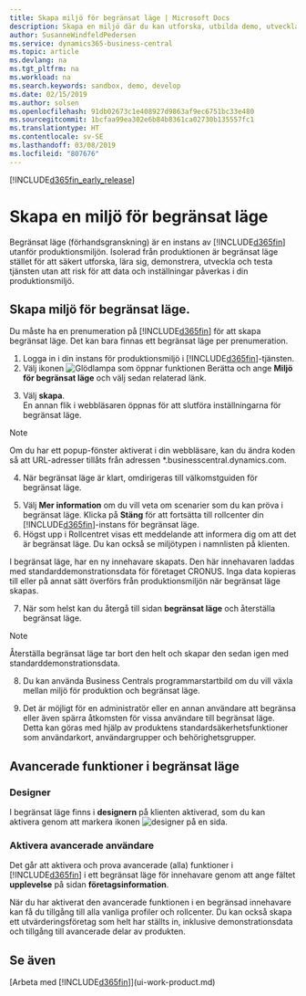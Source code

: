 ```yaml
---
title: Skapa miljö för begränsat läge | Microsoft Docs
description: Skapa en miljö där du kan utforska, utbilda demo, utveckla och prova.
author: SusanneWindfeldPedersen
ms.service: dynamics365-business-central
ms.topic: article
ms.devlang: na
ms.tgt_pltfrm: na
ms.workload: na
ms.search.keywords: sandbox, demo, develop
ms.date: 02/15/2019
ms.author: solsen
ms.openlocfilehash: 91db02673c1e408927d9863af9ec6751bc33e480
ms.sourcegitcommit: 1bcfaa99ea302e6b84b8361ca02730b135557fc1
ms.translationtype: HT
ms.contentlocale: sv-SE
ms.lasthandoff: 03/08/2019
ms.locfileid: "807676"
---
```

[!INCLUDE[d365fin_early_release](includes/d365fin_early_release.md.md)]

# <a name="creating-a-sandbox-environment"></a>Skapa en miljö för begränsat läge
Begränsat läge (förhandsgranskning) är en instans av [!INCLUDE[d365fin](includes/d365fin_md.md)] utanför produktionsmiljön. Isolerad från produktionen är begränsat läge stället för att säkert utforska, lära sig, demonstrera, utveckla och testa tjänsten utan att risk för att data och inställningar påverkas i din produktionsmiljö.

## <a name="to-create-a-sandbox-environment"></a>Skapa miljö för begränsat läge.
Du måste ha en prenumeration på [!INCLUDE[d365fin](includes/d365fin_md.md)] för att skapa begränsat läge. Det kan bara finnas ett begränsat läge per prenumeration.

1. Logga in i din instans för produktionsmiljö i [!INCLUDE[d365fin](includes/d365fin_md.md)]-tjänsten.
2. Välj ikonen ![Glödlampa som öppnar funktionen Berätta](media/ui-search/search_small.png "Berätta vad du vill göra") och ange **Miljö för begränsat läge** och välj sedan relaterad länk.
<!-- ![Sandbox Environment Setup](./media/across-sandbox/sandbox-environment-setup.png) -->
3. Välj **skapa**.  
  En annan flik i webbläsaren öppnas för att slutföra inställningarna för begränsat läge.
> [!NOTE]  
>  Om du har ett popup-fönster aktiverat i din webbläsare, kan du ändra koden så att URL-adresser tillåts från adressen *.businesscentral.dynamics.com.   

4. När begränsat läge är klart, omdirigeras till välkomstguiden för begränsat läge.
<!-- ![Sandbox Welcome Wizard](./media/across-sandbox/sandbox-wizard.png) -->

5. Välj **Mer information** om du vill veta om scenarier som du kan pröva i begränsat läge. Klicka på **Stäng** för att fortsätta till rollcenter din [!INCLUDE[d365fin](includes/d365fin_md.md)]-instans för begränsat läge.
6. Högst upp i Rollcentret visas ett meddelande att informera dig om att det är begränsat läge. Du kan också se miljötypen i namnlisten på klienten.
<!-- ![Sandbox RoleCenter Notification](./media/across-sandbox/sandbox-rolecenter-notification.png) --> 
I begränsat läge, har en ny innehavare skapats. Den här innehavaren laddas med standarddemonstrationsdata för företaget CRONUS. Inga data kopieras till eller på annat sätt överförs från produktionsmiljön när begränsat läge skapas.

7. När som helst kan du återgå till sidan **begränsat läge** och återställa begränsat läge.
> [!NOTE]  
>  Återställa begränsat läge tar bort den helt och skapar den sedan igen med standarddemonstrationsdata.  

8. Du kan använda Business Centrals programmarstartbild om du vill växla mellan miljö för produktion och begränsat läge.
<!-- ![Sandbox Dynamics365 Menu](./media/across-sandbox/sandbox-dynamics365-menu.png) -->

9. Det är möjligt för en administratör eller en annan användare att begränsa eller även spärra åtkomsten för vissa användare till begränsat läge. Detta kan göras med hjälp av produktens standardsäkerhetsfunktioner som användarkort, användargrupper och behörighetsgrupper.

<!-- ![Sandbox Permission Sets](./media/across-sandbox/sandbox-permission-sets.png) -->

## <a name="advanced-functionality-in-the-sandbox-environment"></a>Avancerade funktioner i begränsat läge
### <a name="designer"></a>Designer
I begränsat läge finns i **designern** på klienten aktiverad, som du kan aktivera genom att markera ikonen ![designer](./media/across-sandbox/sandbox-inclient-design-icon.png) på en sida.

<!-- ![In-client Designer](./media/across-sandbox/sandbox-inclient-designer.png) -->

### <a name="enable-the-advanced-user-experience"></a>Aktivera avancerade användare
Det går att aktivera och prova avancerade (alla) funktioner i [!INCLUDE[d365fin](includes/d365fin_md.md)] i ett begränsat läge för innehavare genom att ange fältet **upplevelse** på sidan **företagsinformation**.

<!-- ![Sandbox Environment Advanced](./media/across-sandbox/sandbox-advanced.png) -->

<!-- ![Sandbox Production](./media/across-sandbox/sandbox-production.png) -->

När du har aktiverat den avancerade funktionen i en begränsad innehavare kan få du tillgång till alla vanliga profiler och rollcenter. Du kan också skapa ett utvärderingsföretag som helt har ställts in, inklusive demonstrationsdata och tillgång till avancerade delar av produkten.

<!-- ![Sandbox New Company](./media/across-sandbox/sandbox-newcompany.png) -->


## <a name="see-also"></a>Se även
[Arbeta med [!INCLUDE[d365fin](includes/d365fin_md.md)]](ui-work-product.md)  
